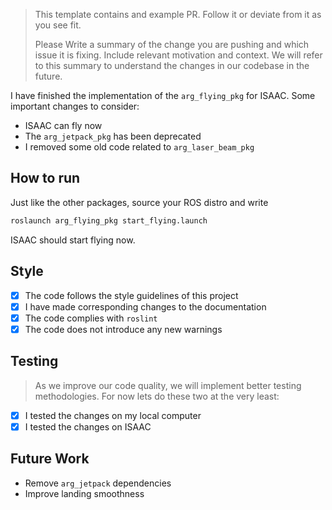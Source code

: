 > This template contains and example PR. Follow it or deviate from it as you see fit.
> 
> Please Write a summary of the change you are pushing and which issue it is fixing. Include relevant motivation and context. We will refer to this summary to understand the changes in our codebase in the future.

I have finished the implementation of the `arg_flying_pkg` for ISAAC. Some important changes to consider:

- ISAAC can fly now
- The `arg_jetpack_pkg` has been deprecated
- I removed some old code related to `arg_laser_beam_pkg`

## How to run

Just like the other packages, source your ROS distro and write

``` sh 
roslaunch arg_flying_pkg start_flying.launch
```

ISAAC should start flying now.

## Style

- [x] The code follows the style guidelines of this project
- [x] I have made corresponding changes to the documentation
- [x] The code complies with `roslint`
- [x] The code does not introduce any new warnings

## Testing

> As we improve our code quality, we will implement better testing methodologies. For now lets do these two at the very least:

- [x] I tested the changes on my local computer
- [x] I tested the changes on ISAAC

## Future Work

- Remove `arg_jetpack` dependencies
- Improve landing smoothness

